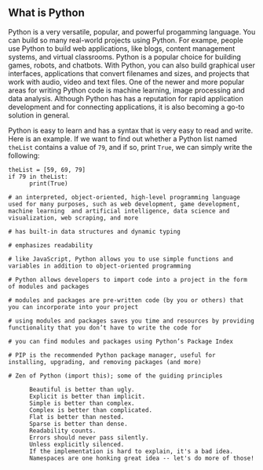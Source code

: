 ## What is Python

Python is a very versatile, popular, and powerful progamming language. You can build so many real-world projects using Python. For exampe, people use Python to build web applications, like blogs, content management systems, and virtual classrooms. Python is a popular choice for building games, robots, and chatbots. With Python, you can also build graphical user interfaces, applications that convert filenames and sizes, and projects that work with audio, video and text files. One of the newer and more popular areas for writing Python code is machine learning, image processing and data analysis. Although Python has has a reputation for rapid application development and for connecting applications, it is also becoming a go-to solution in general. 


Python is easy to learn and has a syntax that is very easy to read and write. Here is an example. If we want to find out whether a Python list named ```theList``` contains a value of ```79```, and if so, print ```True```, we can simply write the following:

```
theList = [59, 69, 79]
if 79 in theList:
      print(True)

```


```
# an interpreted, object-oriented, high-level programming language used for many purposes, such as web development, game development, machine learning  and artificial intelligence, data science and visualization, web scraping, and more

# has built-in data structures and dynamic typing

# emphasizes readability 

# like JavaScript, Python allows you to use simple functions and variables in addition to object-oriented programming 

# Python allows developers to import code into a project in the form of modules and packages

# modules and packages are pre-written code (by you or others) that you can incorporate into your project

# using modules and packages saves you time and resources by providing functionality that you don’t have to write the code for

# you can find modules and packages using Python’s Package Index

# PIP is the recommended Python package manager, useful for installing, upgrading, and removing packages (and more)

# Zen of Python (import this); some of the guiding principles

      Beautiful is better than ugly.
      Explicit is better than implicit.
      Simple is better than complex.
      Complex is better than complicated.
      Flat is better than nested.
      Sparse is better than dense.
      Readability counts.
      Errors should never pass silently.
      Unless explicitly silenced.
      If the implementation is hard to explain, it's a bad idea.
      Namespaces are one honking great idea -- let's do more of those!

```

